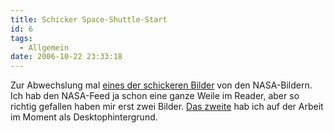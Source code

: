 ```yaml
---
title: Schicker Space-Shuttle-Start
id: 6
tags:
  - Allgemein
date: 2006-10-22 23:33:18
---
```


Zur Abwechslung mal [eines der schickeren Bilder](http://www.nasa.gov/multimedia/imagegallery/image_feature_605.html) von den NASA-Bildern. Ich hab den NASA-Feed ja schon eine ganze Weile im Reader, aber so richtig gefallen haben mir erst zwei Bilder. [Das zweite](http://www.nasa.gov/multimedia/imagegallery/image_feature_662.html) hab ich auf der Arbeit im Moment als Desktophintergrund.